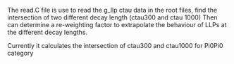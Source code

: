 The read.C file is use to read the g_llp ctau data in the root files, 
find the intersection of two different decay length (ctau300 and ctau 1000)
Then can determine a re-weighting factor to extrapolate the behaviour of LLPs at the different decay lengths.

Currently it calculates the intersection of ctau300 and ctau1000 for Pi0Pi0 category
